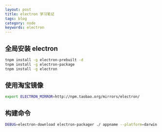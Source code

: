 ```yaml
---
layout: post
title: electron 学习笔记
tags: blog
category: node
keywords: electron
---
```


## 全局安装 electron 

```bash
tnpm install -g electron-prebuilt -d
tnpm install -g electron-package
tnpm install -g electron
```

## 使用淘宝镜像

```bash
export ELECTRON_MIRROR=http://npm.taobao.org/mirrors/electron/
```

## 构建命令

```bash
DEBUG=electron-download electron-packager ./ appname --platform=darwin --arch=x64 --version=1.2.2 --overwrite
```
